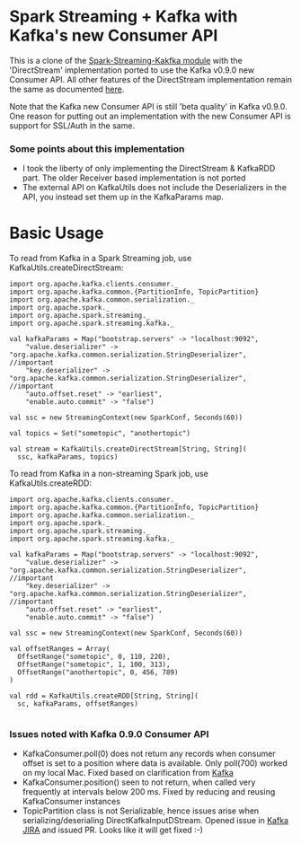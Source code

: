 # Spark Streaming + Kafka with Kafka's new Consumer API

This is a clone of the [Spark-Streaming-Kakfka module](https://github.com/apache/spark/tree/master/external/kafka) with the 'DirectStream' implementation ported to use the Kafka v0.9.0 new Consumer API.
All other features of the DirectStream implementation remain the same as documented [here](https://github.com/koeninger/kafka-exactly-once/blob/master/blogpost.md).  

Note that the Kafka new Consumer API is still 'beta quality' in Kafka v0.9.0. One reason for putting out an implementation with the new Consumer API
is support for SSL/Auth in the same.

### Some points about this implementation  
 - I took the liberty of only implementing the DirectStream & KafkaRDD part. The older Receiver based implementation is not ported  
 - The external API on KafkaUtils does not include the Deserializers in the API, you instead set them up in the KafkaParams map.
 
# Basic Usage  

To read from Kafka in a Spark Streaming job, use KafkaUtils.createDirectStream:  

```  
import org.apache.kafka.clients.consumer._
import org.apache.kafka.common.{PartitionInfo, TopicPartition}
import org.apache.kafka.common.serialization._
import org.apache.spark._
import org.apache.spark.streaming._
import org.apache.spark.streaming.kafka._

val kafkaParams = Map("bootstrap.servers" -> "localhost:9092",
    "value.deserializer" -> "org.apache.kafka.common.serialization.StringDeserializer",  //important
    "key.deserializer" -> "org.apache.kafka.common.serialization.StringDeserializer",   //important
    "auto.offset.reset" -> "earliest",
    "enable.auto.commit" -> "false")
    
val ssc = new StreamingContext(new SparkConf, Seconds(60))

val topics = Set("sometopic", "anothertopic")

val stream = KafkaUtils.createDirectStream[String, String](
  ssc, kafkaParams, topics)

```  

To read from Kafka in a non-streaming Spark job, use KafkaUtils.createRDD:

```  
import org.apache.kafka.clients.consumer._
import org.apache.kafka.common.{PartitionInfo, TopicPartition}
import org.apache.kafka.common.serialization._
import org.apache.spark._
import org.apache.spark.streaming._
import org.apache.spark.streaming.kafka._

val kafkaParams = Map("bootstrap.servers" -> "localhost:9092",
    "value.deserializer" -> "org.apache.kafka.common.serialization.StringDeserializer",  //important
    "key.deserializer" -> "org.apache.kafka.common.serialization.StringDeserializer",   //important
    "auto.offset.reset" -> "earliest",
    "enable.auto.commit" -> "false")
    
val ssc = new StreamingContext(new SparkConf, Seconds(60))

val offsetRanges = Array(
  OffsetRange("sometopic", 0, 110, 220),
  OffsetRange("sometopic", 1, 100, 313),
  OffsetRange("anothertopic", 0, 456, 789)
)

val rdd = KafkaUtils.createRDD[String, String](
  sc, kafkaParams, offsetRanges)
  
``` 

### Issues noted with Kafka 0.9.0 Consumer API
 - KafkaConsumer.poll(0) does not return any records when consumer offset is set to a position where data is available. Only poll(700) worked on my local Mac. Fixed based on clarification from [Kafka](https://issues.apache.org/jira/browse/KAFKA-3044)
 - KafkaConsumer.position() seen to not return, when called very frequently at intervals below 200 ms. Fixed by reducing and reusing KafkaConsumer instances
 - TopicPartition class is not Serializable, hence issues arise when serializing/deserialing DirectKafkaInputDStream. Opened issue in [Kafka JIRA](https://issues.apache.org/jira/browse/KAFKA-3029) and issued PR. Looks like it will get fixed :-) 
 

